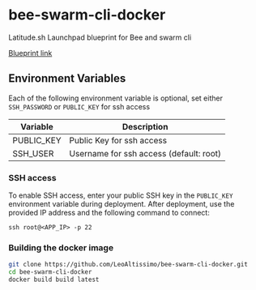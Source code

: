 # bee-swarm-cli-docker
Latitude.sh Launchpad blueprint for Bee and swarm cli

[Blueprint link](https://latitude.sh/blueprint/1cnxvazdFwuBm5vWtab0Bg)

## Environment Variables

Each of the following environment variable is optional, set either `SSH_PASSWORD` or `PUBLIC_KEY` for ssh access

| Variable     | Description                             |
| ------------ | --------------------------------------- |
| PUBLIC_KEY   | Public Key for ssh access               |
| SSH_USER     | Username for ssh access (default: root) |

### SSH access

To enable SSH access, enter your public SSH key in the `PUBLIC_KEY` environment variable during deployment. After deployment, use the provided IP address and the following command to connect:

```
ssh root@<APP_IP> -p 22
```

### Building the docker image
```bash
git clone https://github.com/LeoAltissimo/bee-swarm-cli-docker.git
cd bee-swarm-cli-docker
docker build build latest
```